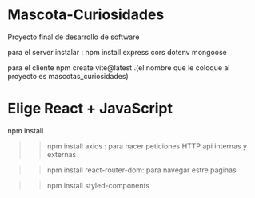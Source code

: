 # Mascota-Curiosidades
Proyecto final de desarrollo de software


para el server instalar : npm install express cors dotenv mongoose


para el cliente
 npm create vite@latest .(el nombre que le coloque al proyecto es mascotas_curiosidades)
# Elige React + JavaScript
npm install
>>npm install axios : para hacer peticiones HTTP api internas y externas

>>npm install react-router-dom: para navegar estre paginas 

>>npm install styled-components